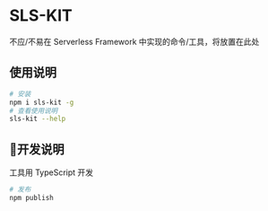 # SLS-KIT

不应/不易在 Serverless Framework 中实现的命令/工具，将放置在此处

## 使用说明

```bash
# 安装
npm i sls-kit -g
# 查看使用说明
sls-kit --help
```

## 开发说明

工具用 TypeScript 开发

```bash
# 发布
npm publish
```